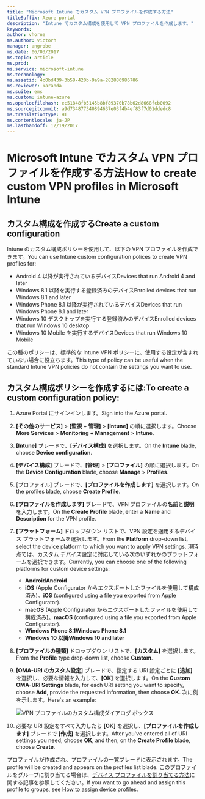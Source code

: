 ```yaml
---
title: "Microsoft Intune でカスタム VPN プロファイルを作成する方法"
titleSuffix: Azure portal
description: "Intune でカスタム構成を使用して VPN プロファイルを作成します。"
keywords: 
author: vhorne
ms.author: victorh
manager: angrobe
ms.date: 06/03/2017
ms.topic: article
ms.prod: 
ms.service: microsoft-intune
ms.technology: 
ms.assetid: 4c0bd439-3b58-420b-9a9a-282886986786
ms.reviewer: karanda
ms.suite: ems
ms.custom: intune-azure
ms.openlocfilehash: ec51848fb5145b8bf89370b78b62d8668fcb0092
ms.sourcegitcommit: a9d734877340894637e03f4b4ef83f7d01ddedc8
ms.translationtype: HT
ms.contentlocale: ja-JP
ms.lasthandoff: 12/19/2017
---
```

# <a name="how-to-create-custom-vpn-profiles-in-microsoft-intune"></a><span data-ttu-id="cab6c-103">Microsoft Intune でカスタム VPN プロファイルを作成する方法</span><span class="sxs-lookup"><span data-stu-id="cab6c-103">How to create custom VPN profiles in Microsoft Intune</span></span>

## <a name="create-a-custom-configuration"></a><span data-ttu-id="cab6c-104">カスタム構成を作成する</span><span class="sxs-lookup"><span data-stu-id="cab6c-104">Create a custom configuration</span></span>
<span data-ttu-id="cab6c-105">Intune のカスタム構成ポリシーを使用して、以下の VPN プロファイルを作成できます。</span><span class="sxs-lookup"><span data-stu-id="cab6c-105">You can use Intune custom configuration polices to create VPN profiles for:</span></span>

* <span data-ttu-id="cab6c-106">Android 4 以降が実行されているデバイス</span><span class="sxs-lookup"><span data-stu-id="cab6c-106">Devices that run Android 4 and later</span></span>
* <span data-ttu-id="cab6c-107">Windows 8.1 以降を実行する登録済みのデバイス</span><span class="sxs-lookup"><span data-stu-id="cab6c-107">Enrolled devices that run Windows 8.1 and later</span></span>
* <span data-ttu-id="cab6c-108">Windows Phone 8.1 以降が実行されているデバイス</span><span class="sxs-lookup"><span data-stu-id="cab6c-108">Devices that run Windows Phone 8.1 and later</span></span>
* <span data-ttu-id="cab6c-109">Windows 10 デスクトップを実行する登録済みのデバイス</span><span class="sxs-lookup"><span data-stu-id="cab6c-109">Enrolled devices that run Windows 10 desktop</span></span> 
* <span data-ttu-id="cab6c-110">Windows 10 Mobile を実行するデバイス</span><span class="sxs-lookup"><span data-stu-id="cab6c-110">Devices that run Windows 10 Mobile</span></span>

<span data-ttu-id="cab6c-111">この種のポリシーは、標準的な Intune VPN ポリシーに、使用する設定が含まれていない場合に役立ちます。</span><span class="sxs-lookup"><span data-stu-id="cab6c-111">This type of policy can be useful when the standard Intune VPN policies do not contain the settings you want to use.</span></span>

## <a name="to-create-a-custom-configuration-policy"></a><span data-ttu-id="cab6c-112">カスタム構成ポリシーを作成するには:</span><span class="sxs-lookup"><span data-stu-id="cab6c-112">To create a custom configuration policy:</span></span>

1. <span data-ttu-id="cab6c-113">Azure Portal にサインインします。</span><span class="sxs-lookup"><span data-stu-id="cab6c-113">Sign into the Azure portal.</span></span>
2. <span data-ttu-id="cab6c-114">**[その他のサービス]** > **[監視 + 管理]** > **[Intune]** の順に選択します。</span><span class="sxs-lookup"><span data-stu-id="cab6c-114">Choose **More Services** > **Monitoring + Management** > **Intune**.</span></span>
3. <span data-ttu-id="cab6c-115">**[Intune]** ブレードで、**[デバイス構成]** を選択します。</span><span class="sxs-lookup"><span data-stu-id="cab6c-115">On the **Intune** blade, choose **Device configuration**.</span></span>
4. <span data-ttu-id="cab6c-116">**[デバイス構成]** ブレードで、**[管理]** > **[プロファイル]** の順に選択します。</span><span class="sxs-lookup"><span data-stu-id="cab6c-116">On the **Device Configuration** blade, choose **Manage** > **Profiles**.</span></span>
5. <span data-ttu-id="cab6c-117">[プロファイル] ブレードで、**[プロファイルを作成します]** を選択します。</span><span class="sxs-lookup"><span data-stu-id="cab6c-117">On the profiles blade, choose **Create Profile**.</span></span>
6. <span data-ttu-id="cab6c-118">**[プロファイルを作成します]** ブレードで、VPN プロファイルの**名前**と**説明**を入力します。</span><span class="sxs-lookup"><span data-stu-id="cab6c-118">On the **Create Profile** blade, enter a **Name** and **Description** for the VPN profile.</span></span>
7. <span data-ttu-id="cab6c-119">**[プラットフォーム]** ドロップダウン リストで、VPN 設定を適用するデバイス プラットフォームを選択します。</span><span class="sxs-lookup"><span data-stu-id="cab6c-119">From the **Platform** drop-down list, select the device platform to which you want to apply VPN settings.</span></span> <span data-ttu-id="cab6c-120">現時点では、カスタム デバイス設定に対応している次のいずれかのプラットフォームを選択できます。</span><span class="sxs-lookup"><span data-stu-id="cab6c-120">Currently, you can choose one of the following platforms for custom device settings:</span></span>
    - <span data-ttu-id="cab6c-121">**Android**</span><span class="sxs-lookup"><span data-stu-id="cab6c-121">**Android**</span></span>
    - <span data-ttu-id="cab6c-122">**iOS** (Apple Configurator からエクスポートしたファイルを使用して構成済み)。</span><span class="sxs-lookup"><span data-stu-id="cab6c-122">**iOS** (configured using a file you exported from Apple Configurator).</span></span>
    - <span data-ttu-id="cab6c-123">**macOS** (Apple Configurator からエクスポートしたファイルを使用して構成済み)。</span><span class="sxs-lookup"><span data-stu-id="cab6c-123">**macOS** (configured using a file you exported from Apple Configurator).</span></span>
    - <span data-ttu-id="cab6c-124">**Windows Phone 8.1**</span><span class="sxs-lookup"><span data-stu-id="cab6c-124">**Windows Phone 8.1**</span></span>
    - <span data-ttu-id="cab6c-125">**Windows 10 以降**</span><span class="sxs-lookup"><span data-stu-id="cab6c-125">**Windows 10 and later**</span></span>
6. <span data-ttu-id="cab6c-126">**[プロファイルの種類]** ドロップダウン リストで、**[カスタム]** を選択します。</span><span class="sxs-lookup"><span data-stu-id="cab6c-126">From the **Profile** type drop-down list, choose **Custom**.</span></span>
7. <span data-ttu-id="cab6c-127">**[OMA-URI のカスタム設定]** ブレードで、指定する URI 設定ごとに **[追加]** を選択し、必要な情報を入力して、**[OK]** を選択します。</span><span class="sxs-lookup"><span data-stu-id="cab6c-127">On the **Custom OMA-URI Settings** blade, for each URI setting you want to specify, choose **Add**, provide the requested information, then choose **OK**.</span></span> <span data-ttu-id="cab6c-128">次に例を示します。</span><span class="sxs-lookup"><span data-stu-id="cab6c-128">Here's an example:</span></span>

   ![VPN プロファイルのカスタム構成ダイアログ ボックス](./media/Intune_Add_VPN_URI.png)

4.  <span data-ttu-id="cab6c-130">必要な URI 設定をすべて入力したら **[OK]** を選択し、**[プロファイルを作成します]** ブレードで **[作成]** を選択します。</span><span class="sxs-lookup"><span data-stu-id="cab6c-130">After you've entered all of URI settings you need, choose **OK**, and then, on the **Create Profile** blade, choose **Create**.</span></span>

<span data-ttu-id="cab6c-131">プロファイルが作成され、プロファイルの一覧ブレードに表示されます。</span><span class="sxs-lookup"><span data-stu-id="cab6c-131">The profile will be created and appears on the profiles list blade.</span></span>
<span data-ttu-id="cab6c-132">このプロファイルをグループに割り当てる場合は、[デバイス プロファイルを割り当てる方法](device-profile-assign.md)に関する記事を参照してください。</span><span class="sxs-lookup"><span data-stu-id="cab6c-132">If you want to go ahead and assign this profile to groups, see [How to assign device profiles](device-profile-assign.md).</span></span>




